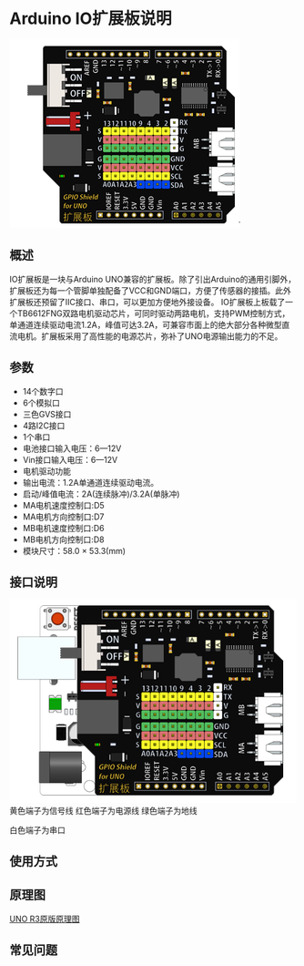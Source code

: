 # Arduino IO扩展板说明   
![](./images/IO.png)

## 概述
IO扩展板是一块与Arduino UNO兼容的扩展板。除了引出Arduino的通用引脚外，扩展板还为每一个管脚单独配备了VCC和GND端口，方便了传感器的接插。此外扩展板还预留了IIC接口、串口，可以更加方便地外接设备。
IO扩展板上板载了一个TB6612FNG双路电机驱动芯片，可同时驱动两路电机，支持PWM控制方式，单通道连续驱动电流1.2A，峰值可达3.2A，可兼容市面上的绝大部分各种微型直流电机。扩展板采用了高性能的电源芯片，弥补了UNO电源输出能力的不足。

## 参数
- 14个数字口
- 6个模拟口
- 三色GVS接口
- 4路I2C接口
- 1个串口
- 电池接口输入电压：6—12V
- Vin接口输入电压：6—12V
- 电机驱动功能
- 输出电流：1.2A单通道连续驱动电流。
- 启动/峰值电流：2A(连续脉冲)/3.2A(单脉冲)
- MA电机速度控制口:D5
- MA电机方向控制口:D7
- MB电机速度控制口:D6
- MB电机方向控制口:D8
- 模块尺寸：58.0 × 53.3(mm)


## 接口说明
![](./images/IOMAP.png)
黄色端子为信号线
红色端子为电源线
绿色端子为地线

白色端子为串口


## 使用方式

## 原理图
[UNO R3原版原理图](https://www.arduino.cc/en/uploads/Main/Arduino_Uno_Rev3-schematic.pdf)


## 常见问题
